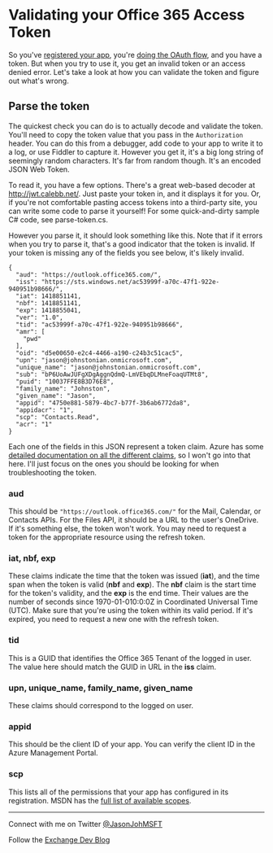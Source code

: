 # Validating your Office 365 Access Token #

So you've [registered your app](https://github.com/jasonjoh/office365-azure-guides/blob/master/RegisterAnAppInAzure.md), you're [doing the OAuth flow](http://msdn.microsoft.com/en-us/library/azure/dn645542.aspx), and you have a token. But when you try to use it, you get an invalid token or an access denied error. Let's take a look at how you can validate the token and figure out what's wrong.

## Parse the token ##

The quickest check you can do is to actually decode and validate the token. You'll need to copy the token value that you pass in the `Authorization` header. You can do this from a debugger, add code to your app to write it to a log, or use Fiddler to capture it. However you get it, it's a big long string of seemingly random characters. It's far from random though. It's an encoded JSON Web Token.

To read it, you have a few options. There's a great web-based decoder at http://jwt.calebb.net/. Just paste your token in, and it displays it for you. Or, if you're not comfortable pasting access tokens into a third-party site, you can write some code to parse it yourself! For some quick-and-dirty sample C# code, see parse-token.cs.

However you parse it, it should look something like this. Note that if it errors when you try to parse it, that's a good indicator that the token is invalid. If your token is missing any of the fields you see below, it's likely invalid.

	{
	  "aud": "https://outlook.office365.com/",
	  "iss": "https://sts.windows.net/ac53999f-a70c-47f1-922e-940951b98666/",
	  "iat": 1418851141,
	  "nbf": 1418851141,
	  "exp": 1418855041,
	  "ver": "1.0",
	  "tid": "ac53999f-a70c-47f1-922e-940951b98666",
	  "amr": [
	    "pwd"
	  ],
	  "oid": "d5e00650-e2c4-4466-a190-c24b3c51cac5",
	  "upn": "jason@johnstonian.onmicrosoft.com",
	  "unique_name": "jason@johnstonian.onmicrosoft.com",
	  "sub": "bP6UoAwJUFgXDgAggnQdmQ-LmVEbqDLMneFoaqUTMt8",
	  "puid": "10037FFE8B3D76E8",
	  "family_name": "Johnston",
	  "given_name": "Jason",
	  "appid": "4750e881-5879-4bc7-b77f-3b6ab6772da8",
	  "appidacr": "1",
	  "scp": "Contacts.Read",
	  "acr": "1"
	}

Each one of the fields in this JSON represent a token claim. Azure has some [detailed documentation on all the different claims](http://msdn.microsoft.com/en-us/library/azure/dn195587.aspx), so I won't go into that here. I'll just focus on the ones you should be looking for when troubleshooting the token.

### aud ###

This should be `"https://outlook.office365.com/"` for the Mail, Calendar, or Contacts APIs. For the Files API, it should be a URL to the user's OneDrive. If it's something else, the token won't work. You may need to request a token for the appropriate resource using the refresh token.

### iat, nbf, exp ###

These claims indicate the time that the token was issued (**iat**), and the time span when the token is valid (**nbf** and **exp**). The **nbf** claim is the start time for the token's validity, and the **exp** is the end time. Their values are the number of seconds since 1970-01-010:0:0Z in Coordinated Universal Time (UTC). Make sure that you're using the token within its valid period. If it's expired, you need to request a new one with the refresh token.

### tid ###

This is a GUID that identifies the Office 365 Tenant of the logged in user. The value here should match the GUID in URL in the **iss** claim.

### upn, unique_name, family_name, given_name ###

These claims should correspond to the logged on user.

### appid ###

This should be the client ID of your app. You can verify the client ID in the Azure Management Portal.

### scp ###

This lists all of the permissions that your app has configured in its registration. MSDN has the [full list of available scopes](http://msdn.microsoft.com/en-us/office/office365/howto/application-manifest).

----------
Connect with me on Twitter [@JasonJohMSFT](https://twitter.com/JasonJohMSFT)

Follow the [Exchange Dev Blog](http://blogs.msdn.com/b/exchangedev/)